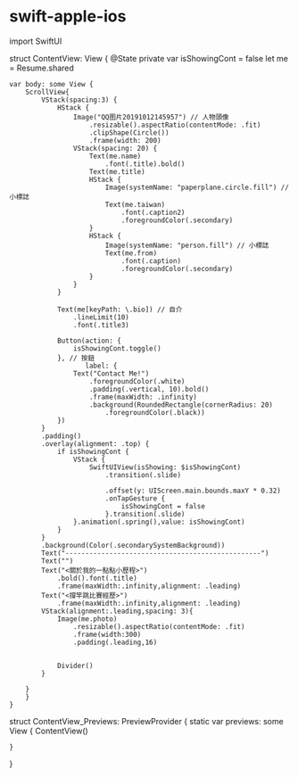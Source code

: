 # swift-apple-ios
import SwiftUI

struct ContentView: View {
    @State private var isShowingCont = false
    let me = Resume.shared

    var body: some View {
        ScrollView{
            VStack(spacing:3) {
                HStack {
                    Image("QQ图片20191012145957") // 人物頭像
                        .resizable().aspectRatio(contentMode: .fit)
                        .clipShape(Circle())
                        .frame(width: 200)
                    VStack(spacing: 20) {
                        Text(me.name)
                            .font(.title).bold()
                        Text(me.title)
                        HStack {
                            Image(systemName: "paperplane.circle.fill") // 小標誌
                            Text(me.taiwan)
                                .font(.caption2)
                                .foregroundColor(.secondary)
                        }
                        HStack {
                            Image(systemName: "person.fill") // 小標誌
                            Text(me.from)
                                .font(.caption)
                                .foregroundColor(.secondary)
                        }
                    }
                }
                
                Text(me[keyPath: \.bio]) // 自介
                    .lineLimit(10)
                    .font(.title3)
                
                Button(action: {
                    isShowingCont.toggle()
                }, // 按鈕
                       label: {
                    Text("Contact Me!")
                        .foregroundColor(.white)
                        .padding(.vertical, 10).bold()
                        .frame(maxWidth: .infinity)
                        .background(RoundedRectangle(cornerRadius: 20)
                            .foregroundColor(.black))
                })
            }
            .padding()
            .overlay(alignment: .top) {
                if isShowingCont {
                    VStack {
                        SwiftUIView(isShowing: $isShowingCont)
                            .transition(.slide)
                        
                            .offset(y: UIScreen.main.bounds.maxY * 0.32)
                            .onTapGesture {
                                isShowingCont = false
                            }.transition(.slide)
                    }.animation(.spring(),value: isShowingCont)
                }
            }
            .background(Color(.secondarySystemBackground))
            Text("-------------------------------------------------")
            Text("")
            Text("<關於我的一點點小歷程>")
                .bold().font(.title)
                .frame(maxWidth:.infinity,alignment: .leading)
            Text("<撐竿跳比賽經歷>")
                .frame(maxWidth:.infinity,alignment: .leading)
            VStack(alignment:.leading,spacing: 3){
                Image(me.photo)
                    .resizable().aspectRatio(contentMode: .fit)
                    .frame(width:300)
                    .padding(.leading,16)
                    
                    
                Divider()
            }
            
        }
        }
    }


struct ContentView_Previews: PreviewProvider {
    static var previews: some View {
        ContentView()
    
    }
}

